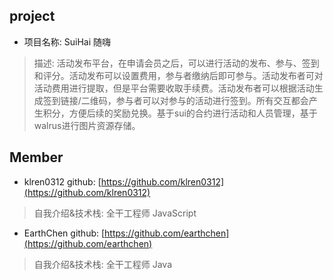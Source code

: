 ## project
- 项目名称: SuiHai 随嗨
> 描述: 活动发布平台，在申请会员之后，可以进行活动的发布、参与、签到和评分。活动发布可以设置费用，参与者缴纳后即可参与。活动发布者可对活动费用进行提取，但是平台需要收取手续费。活动发布者可以根据活动生成签到链接/二维码，参与者可以对参与的活动进行签到。所有交互都会产生积分，方便后续的奖励兑换。基于sui的合约进行活动和人员管理，基于walrus进行图片资源存储。


## Member
- klren0312  github: [https://github.com/klren0312](https://github.com/klren0312)
> 自我介绍&技术栈: 全干工程师 JavaScript

- EarthChen  github: [https://github.com/earthchen](https://github.com/earthchen)
> 自我介绍&技术栈: 全干工程师 Java
